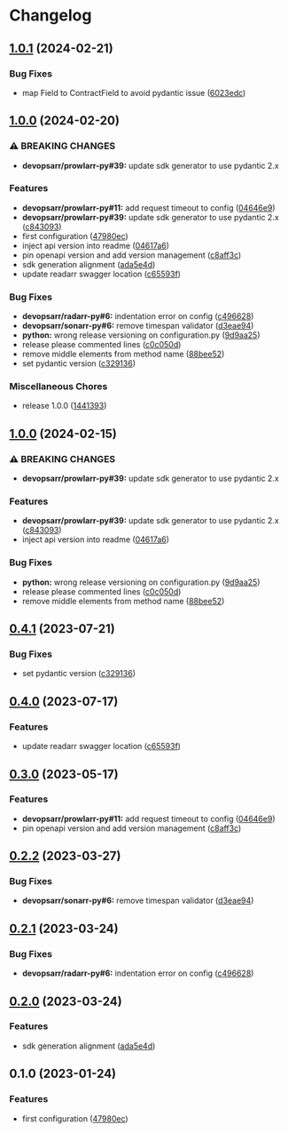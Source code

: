 # Changelog

## [1.0.1](https://github.com/devopsarr/readarr-py/compare/v1.0.0...v1.0.1) (2024-02-21)


### Bug Fixes

* map Field to ContractField to avoid pydantic issue ([6023edc](https://github.com/devopsarr/readarr-py/commit/6023edc3b8a96d27602c1898f881d6353b61b030))

## [1.0.0](https://github.com/devopsarr/readarr-py/compare/v1.0.0...v1.0.0) (2024-02-20)


### ⚠ BREAKING CHANGES

* **devopsarr/prowlarr-py#39:** update sdk generator to use pydantic 2.x

### Features

* **devopsarr/prowlarr-py#11:** add request timeout to config ([04646e9](https://github.com/devopsarr/readarr-py/commit/04646e992e0cd9d6444170c9e27d5f42331b3d0f))
* **devopsarr/prowlarr-py#39:** update sdk generator to use pydantic 2.x ([c843093](https://github.com/devopsarr/readarr-py/commit/c84309355d97898483a95480397a683a2d1dc7be))
* first configuration ([47980ec](https://github.com/devopsarr/readarr-py/commit/47980ecac9a2475e556658cd52f8eac427c77152))
* inject api version into readme ([04617a6](https://github.com/devopsarr/readarr-py/commit/04617a6f95db165cde2c5019297eddcd7386ca9e))
* pin openapi version and add version management ([c8aff3c](https://github.com/devopsarr/readarr-py/commit/c8aff3c0460da060712f0c22ad188c60895e1087))
* sdk generation alignment ([ada5e4d](https://github.com/devopsarr/readarr-py/commit/ada5e4d73e85148165f12bd2c638288e621981d9))
* update readarr swagger location ([c65593f](https://github.com/devopsarr/readarr-py/commit/c65593fcdb5e1e2452ea03962648869d9c32c67f))


### Bug Fixes

* **devopsarr/radarr-py#6:** indentation error on config ([c496628](https://github.com/devopsarr/readarr-py/commit/c496628211bed151a8ee8a3f857d7b7ec0d9f027))
* **devopsarr/sonarr-py#6:** remove timespan validator ([d3eae94](https://github.com/devopsarr/readarr-py/commit/d3eae9406fc9452ab92a8db5c1a357c07a308673))
* **python:** wrong release versioning on configuration.py ([9d9aa25](https://github.com/devopsarr/readarr-py/commit/9d9aa25049832d8564afcaaae16e9c62483dba8a))
* release please commented lines ([c0c050d](https://github.com/devopsarr/readarr-py/commit/c0c050def934208468f9d8c927d2df281f941d5c))
* remove middle elements from method name ([88bee52](https://github.com/devopsarr/readarr-py/commit/88bee52cd5274d42e08d3d98c6e7f85430eca446))
* set pydantic version ([c329136](https://github.com/devopsarr/readarr-py/commit/c3291365828914dbcb31fa0771acb25430b18b92))


### Miscellaneous Chores

* release 1.0.0 ([1441393](https://github.com/devopsarr/readarr-py/commit/14413933ac0d8b3e4ef104cd0053e02867d7e279))

## [1.0.0](https://github.com/devopsarr/readarr-py/compare/v0.4.1...v1.0.0) (2024-02-15)


### ⚠ BREAKING CHANGES

* **devopsarr/prowlarr-py#39:** update sdk generator to use pydantic 2.x

### Features

* **devopsarr/prowlarr-py#39:** update sdk generator to use pydantic 2.x ([c843093](https://github.com/devopsarr/readarr-py/commit/c84309355d97898483a95480397a683a2d1dc7be))
* inject api version into readme ([04617a6](https://github.com/devopsarr/readarr-py/commit/04617a6f95db165cde2c5019297eddcd7386ca9e))


### Bug Fixes

* **python:** wrong release versioning on configuration.py ([9d9aa25](https://github.com/devopsarr/readarr-py/commit/9d9aa25049832d8564afcaaae16e9c62483dba8a))
* release please commented lines ([c0c050d](https://github.com/devopsarr/readarr-py/commit/c0c050def934208468f9d8c927d2df281f941d5c))
* remove middle elements from method name ([88bee52](https://github.com/devopsarr/readarr-py/commit/88bee52cd5274d42e08d3d98c6e7f85430eca446))

## [0.4.1](https://github.com/devopsarr/readarr-py/compare/v0.4.0...v0.4.1) (2023-07-21)


### Bug Fixes

* set pydantic version ([c329136](https://github.com/devopsarr/readarr-py/commit/c3291365828914dbcb31fa0771acb25430b18b92))

## [0.4.0](https://github.com/devopsarr/readarr-py/compare/v0.3.0...v0.4.0) (2023-07-17)


### Features

* update readarr swagger location ([c65593f](https://github.com/devopsarr/readarr-py/commit/c65593fcdb5e1e2452ea03962648869d9c32c67f))

## [0.3.0](https://github.com/devopsarr/readarr-py/compare/v0.2.2...v0.3.0) (2023-05-17)


### Features

* **devopsarr/prowlarr-py#11:** add request timeout to config ([04646e9](https://github.com/devopsarr/readarr-py/commit/04646e992e0cd9d6444170c9e27d5f42331b3d0f))
* pin openapi version and add version management ([c8aff3c](https://github.com/devopsarr/readarr-py/commit/c8aff3c0460da060712f0c22ad188c60895e1087))

## [0.2.2](https://github.com/devopsarr/readarr-py/compare/v0.2.1...v0.2.2) (2023-03-27)


### Bug Fixes

* **devopsarr/sonarr-py#6:** remove timespan validator ([d3eae94](https://github.com/devopsarr/readarr-py/commit/d3eae9406fc9452ab92a8db5c1a357c07a308673))

## [0.2.1](https://github.com/devopsarr/readarr-py/compare/v0.2.0...v0.2.1) (2023-03-24)


### Bug Fixes

* **devopsarr/radarr-py#6:** indentation error on config ([c496628](https://github.com/devopsarr/readarr-py/commit/c496628211bed151a8ee8a3f857d7b7ec0d9f027))

## [0.2.0](https://github.com/devopsarr/readarr-py/compare/v0.1.0...v0.2.0) (2023-03-24)


### Features

* sdk generation alignment ([ada5e4d](https://github.com/devopsarr/readarr-py/commit/ada5e4d73e85148165f12bd2c638288e621981d9))

## 0.1.0 (2023-01-24)


### Features

* first configuration ([47980ec](https://github.com/devopsarr/readarr-py/commit/47980ecac9a2475e556658cd52f8eac427c77152))
